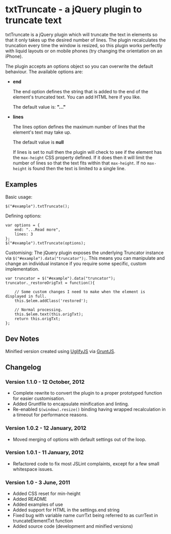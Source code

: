 txtTruncate - a jQuery plugin to truncate text
==============================================

txtTruncate is a jQuery plugin which will truncate the text in elements so that it only takes up the desired number of lines. The plugin recalculates the truncation every time the window is resized, so this plugin works perfectly with liquid layouts or on mobile phones (try changing the orientation on an iPhone).

The plugin accepts an options object so you can overwrite the default behaviour. The available options are:

*	**end**

	The end option defines the string that is added to the end of the element's truncated text. You can add HTML here if you like.
	
	The default value is: **"..."**
	
*	**lines**

	The lines option defines the maximum number of lines that the element's text may take up.
	
	The default value is **null**
	
	If lines is set to null then the plugin will check to see if the element has the `max-height` CSS property defined. If it does then it will limit the number of lines so that the text fits within that `max-height`. If no `max-height` is found then the text is limited to a single line.

Examples
--------

Basic usage:

	$("#example").txtTruncate();

Defining options:

	var options = {
		end: "...Read more",
		lines: 3
	};
	$("#example").txtTruncate(options);

Customising:
The jQuery plugin exposes the underlying Truncator instance via `$("#example").data("truncator");`. This means you can manipulate and change an individual instance if you require some specific, custom implementation.

    var truncator = $("#example").data("truncator");
    truncator._restoreOrigTxt = function(){

        // Some custom changes I need to make when the element is displayed in full.
        this.$elem.addClass('restored');

        // Normal processing.
        this.$elem.text(this.origTxt);
        return this.origTxt;
    };


Dev Notes
---------

Minified version created using [UglifyJS](https://github.com/mishoo/UglifyJS) via [GruntJS](http://gruntjs.com/).

Changelog
---------

### Version 1.1.0 - 12 October, 2012

* Complete rewrite to convert the plugin to a proper prototyped function for easier customisation.
* Added Gruntfile to encapsulate minification and linting.
* Re-enabled `$(window).resize()` binding having wrapped recalculation in a timeout for performance reasons.

### Version 1.0.2 - 12 January, 2012

*   Moved merging of options with default settings out of the loop.

### Version 1.0.1 - 11 January, 2012

*   Refactored code to fix most JSLint complaints, except for a few small whitespace issues.

### Version 1.0 - 3 June, 2011

*	Added CSS reset for min-height
*	Added README
*	Added examples of use
*	Added support for HTML in the settings.end string
*	Fixed bug with variable name currTxt being referred to as currText in truncateElementTxt function
*	Added source code (development and minified versions)